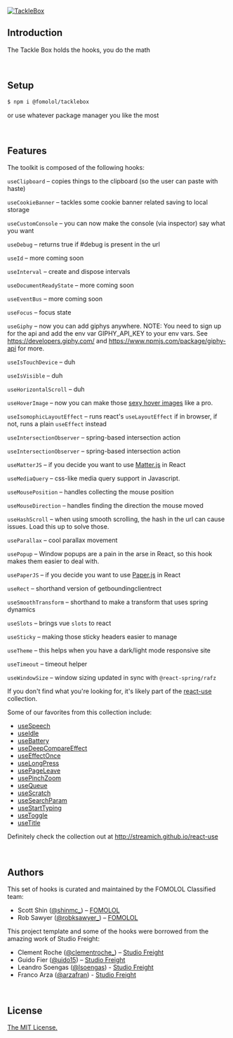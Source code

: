 [![TackleBox](https://i.ibb.co/zRyNfTW/tacklebox.png)](https://github.com/fomolol/tacklebox)

<!-- <p align="center">
  <a aria-label="Vercel logo" href="https://vercel.com">
    <img src="https://badgen.net/badge/icon/Next?icon=zeit&label&color=black&labelColor=black">
  </a>
  <br/>
  <a aria-label="NPM version" href="https://www.npmjs.com/package/swr">
    <img alt="" src="https://badgen.net/npm/v/swr?color=black&labelColor=black">
  </a>
  <a aria-label="Package size" href="https://bundlephobia.com/result?p=swr">
    <img alt="" src="https://badgen.net/bundlephobia/minzip/swr?color=black&labelColor=black">
  </a>
  <a aria-label="License" href="https://github.com/vercel/swr/blob/main/LICENSE">
    <img alt="" src="https://badgen.net/npm/license/swr?color=black&labelColor=black">
  </a>
</p> -->

## Introduction

The Tackle Box holds the hooks, you do the math

<br/>

## Setup

```bash
$ npm i @fomolol/tacklebox
```

or use whatever package manager you like the most

<br/>

## Features

The toolkit is composed of the following hooks:

`useClipboard` – copies things to the clipboard (so the user can paste with haste)

`useCookieBanner` – tackles some cookie banner related saving to local storage

`useCustomConsole` – you can now make the console (via inspector) say what you want

<!-- `useDebounce` – debounce goodness -->

`useDebug` – returns true if #debug is present in the url

<!-- `useEffectOnce` – runs a function through react's useEffect with an empty dependency array -->

`useId` – more coming soon

`useInterval` – create and dispose intervals

`useDocumentReadyState` – more coming soon

`useEventBus` – more coming soon

`useFocus` – focus state

`useGiphy` – now you can add giphys anywhere. NOTE: You need to sign up for the api and add the env var GIPHY_API_KEY to your env vars. See https://developers.giphy.com/ and https://www.npmjs.com/package/giphy-api for more.

`useIsTouchDevice` – duh

`useIsVisible` – duh

`useHorizontalScroll` – duh

`useHoverImage` – now you can make those [sexy hover images](https://tympanus.net/codrops/2020/07/01/creating-a-menu-image-animation-on-hover/) like a pro.

`useIsomophicLayoutEffect` – runs react's `useLayoutEffect` if in browser, if not, runs a plain `useEffect` instead

`useIntersectionObserver` – spring-based intersection action

`useIntersectionObserver` – spring-based intersection action

`useMatterJS` – if you decide you want to use [Matter.js](https://brm.io/matter-js/) in React

`useMediaQuery` – css-like media query support in Javascript.

`useMousePosition` – handles collecting the mouse position

`useMouseDirection` – handles finding the direction the mouse moved

<!-- `useMeasure` – measure anything in the dom -->

`useHashScroll` – when using smooth scrolling, the hash in the url can cause issues. Load this up to solve those.

`useParallax` – cool parallax movement

`usePopup` – Window popups are a pain in the arse in React, so this hook makes them easier to deal with.

`usePaperJS` – if you decide you want to use [Paper.js](http://paperjs.org/) in React

<!-- `useRafState` – modify state in sync with `@react-spring/rafz` -->

`useRect` – shorthand version of getboundingclientrect

`useSmoothTransform` – shorthand to make a transform that uses spring dynamics

`useSlots` – brings vue `slots` to react

`useSticky` – making those sticky headers easier to manage

`useTheme` – this helps when you have a dark/light mode responsive site

<!-- `useTimeoutFn` – timeout a function -->

`useTimeout` – timeout helper

`useWindowSize` – window sizing updated in sync with `@react-spring/rafz`

If you don't find what you're looking for, it's likely part of the [react-use](https://github.com/streamich/react-use) collection.

Some of our favorites from this collection include:

- [useSpeech](https://github.com/streamich/react-use/blob/master/src/useSpeech.ts)
- [useIdle](https://github.com/streamich/react-use/blob/master/src/useIdle.ts)
- [useBattery](https://github.com/streamich/react-use/blob/master/src/useBattery.ts)
- [useDeepCompareEffect](https://github.com/streamich/react-use/blob/master/src/useDeepCompareEffect.ts)
- [useEffectOnce](https://github.com/streamich/react-use/blob/master/src/useEffectOnce.ts)
- [useLongPress](https://github.com/streamich/react-use/blob/master/src/useLongPress.ts)
- [usePageLeave](https://github.com/streamich/react-use/blob/master/src/usePageLeave.ts)
- [usePinchZoom](https://github.com/streamich/react-use/blob/master/src/usePinchZoom.ts)
- [useQueue](https://github.com/streamich/react-use/blob/master/src/useQueue.ts)
- [useScratch](https://github.com/streamich/react-use/blob/master/src/useScratch.ts)
- [useSearchParam](https://github.com/streamich/react-use/blob/master/src/useSearchParam.ts)
- [useStartTyping](https://github.com/streamich/react-use/blob/master/src/useStartTyping.ts)
- [useToggle](https://github.com/streamich/react-use/blob/master/src/useToggle.ts)
- [useTitle](https://github.com/streamich/react-use/blob/master/src/useTitle.ts)

Definitely check the collection out at <http://streamich.github.io/react-use>

<br/>

## Authors

This set of hooks is curated and maintained by the FOMOLOL Classified team:

- Scott Shin ([@shinmc\_](https://twitter.com/shinmc_)) – [FOMOLOL](https://www.fomolol.com)
- Rob Sawyer ([@robksawyer\_](https://twitter.com/robksawyer)) – [FOMOLOL](https://www.fomolol.com)

This project template and some of the hooks were borrowed from the amazing work of Studio Freight:

- Clement Roche ([@clementroche\_](https://twitter.com/clementroche_)) – [Studio Freight](https://studiofreight.com)
- Guido Fier ([@uido15](https://twitter.com/uido15)) – [Studio Freight](https://studiofreight.com)
- Leandro Soengas ([@lsoengas](https://twitter.com/lsoengas)) - [Studio Freight](https://studiofreight.com)
- Franco Arza ([@arzafran](https://twitter.com/arzafran)) - [Studio Freight](https://studiofreight.com)

<br/>

## License

[The MIT License.](https://opensource.org/licenses/MIT)
